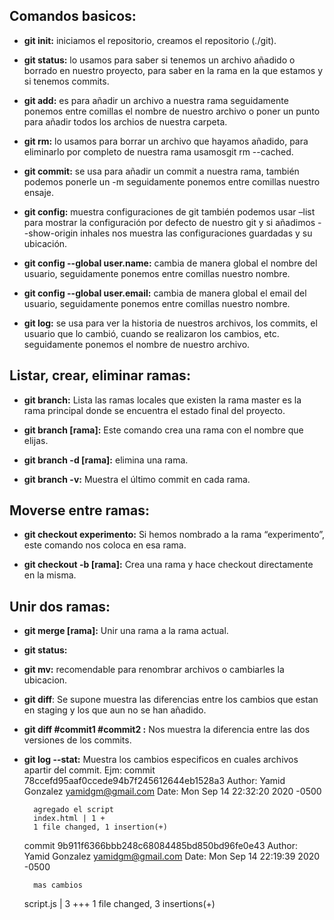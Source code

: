 ## Comandos basicos:

* **git init:** iniciamos el repositorio, creamos el repositorio (./git).

* **git status:** lo usamos para saber si tenemos un archivo añadido o borrado en nuestro proyecto, para saber en la rama en la que estamos y si tenemos commits.

* **git add:** es para añadir un archivo a nuestra rama seguidamente ponemos entre comillas el nombre de nuestro archivo o poner un punto para añadir todos los archios de nuestra carpeta.

* **git rm:** lo usamos para borrar un archivo que hayamos añadido, para eliminarlo por completo de nuestra rama usamosgit rm --cached.

* **git commit:** se usa para añadir un commit a nuestra rama, también podemos ponerle un -m seguidamente ponemos entre comillas nuestro ensaje.

* **git config:** muestra configuraciones de git también podemos usar –list para mostrar la configuración por defecto de nuestro git y si añadimos --show-origin inhales nos muestra las configuraciones guardadas y su ubicación.

* **git config --global user.name:** cambia de manera global el nombre del usuario, seguidamente ponemos entre comillas nuestro nombre.

* **git config --global user.email:** cambia de manera global el email del usuario, seguidamente ponemos entre comillas nuestro nombre.

* **git log:** se usa para ver la historia de nuestros archivos, los commits, el usuario que lo cambió, cuando se realizaron los cambios, etc. seguidamente ponemos el nombre de nuestro archivo.

## Listar, crear, eliminar ramas:

* **git branch:** Lista las ramas locales que existen la rama master es la rama principal donde se encuentra el estado final del proyecto.

* **git branch [rama]:** Este comando crea una rama con el nombre que elijas.

* **git branch -d [rama]:**  elimina una rama.

* **git branch -v:** Muestra el último commit en cada rama.


## Moverse entre ramas:

* **git checkout experimento:** Si hemos nombrado a la rama “experimento”, este comando nos coloca en esa rama.

* **git checkout -b [rama]:** Crea una rama y hace checkout directamente en la misma.


## Unir dos ramas:

* **git merge [rama]:** Unir una rama a la rama actual.

* **git status:**

* **git mv:** recomendable para renombrar archivos o cambiarles la ubicacion. 

* **git diff**: Se supone muestra las diferencias entre los cambios que estan en staging y los que aun no se han añadido.

* **git diff #commit1 #commit2 :** Nos muestra la diferencia entre las dos versiones de los commits.

* **git log --stat:** Muestra los cambios especificos en cuales archivos apartir del commit. Ejm:
    commit 78ccefd95aaf0ccede94b7f245612644eb1528a3
    Author: Yamid Gonzalez <yamidgm@gmail.com>
    Date:   Mon Sep 14 22:32:20 2020 -0500    

        agregado el script 
        index.html | 1 + 
        1 file changed, 1 insertion(+)

    commit 9b911f6366bbb248c68084485bd850bd96fe0e43
    Author: Yamid Gonzalez <yamidgm@gmail.com>
    Date:   Mon Sep 14 22:19:39 2020 -0500    

        mas cambios 
    script.js | 3 +++
    1 file changed, 3 insertions(+)



